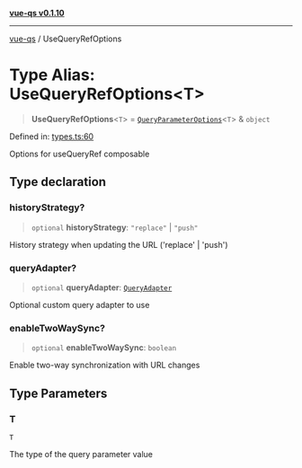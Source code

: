 [**vue-qs v0.1.10**](../README.md)

***

[vue-qs](../README.md) / UseQueryRefOptions

# Type Alias: UseQueryRefOptions\<T\>

> **UseQueryRefOptions**\<`T`\> = [`QueryParameterOptions`](QueryParameterOptions.md)\<`T`\> & `object`

Defined in: [types.ts:60](https://github.com/iamsomraj/vue-qs/blob/f1e1957b7183143713c387d3e0537e789055538e/src/types.ts#L60)

Options for useQueryRef composable

## Type declaration

### historyStrategy?

> `optional` **historyStrategy**: `"replace"` \| `"push"`

History strategy when updating the URL ('replace' | 'push')

### queryAdapter?

> `optional` **queryAdapter**: [`QueryAdapter`](QueryAdapter.md)

Optional custom query adapter to use

### enableTwoWaySync?

> `optional` **enableTwoWaySync**: `boolean`

Enable two-way synchronization with URL changes

## Type Parameters

### T

`T`

The type of the query parameter value
